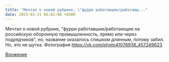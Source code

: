 ```yaml
---
title: "Мечтал о новой рубрике, \"фурри работавшие/работающ..."
date: 2023-03-21 06:01:00 +0300
---
```


Мечтал о новой рубрике, "фурри работавшие/работающие на российскую оборонную промышленность, прямо или через подрядчиков", но, название оказалось слишком длинным, потому забил.
Но, это не шутка.
Фотография
https://vk.com/photo41076938_457249623

[Вложение](https://vk.com/photo41076938_457249623)
